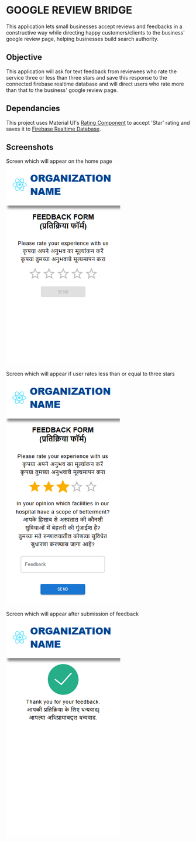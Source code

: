 # GOOGLE REVIEW BRIDGE 
This application lets small businesses accept reviews and feedbacks in a constructive way while directing happy customers/clients to the business' google review page, helping businesses build search authority. 

## Objective
This application will ask for text feedback from reviewees who rate the service three or less than three stars and save this response to the connected firebase realtime database and will direct users who rate more than that to the business' google review page.

## Dependancies
This project uses Material UI's [Rating Component](https://mui.com/components/rating/) to accept 'Star' rating and saves it to [Firebase Realtime Database](https://firebase.google.com/docs/database).

## Screenshots
Screen which will appear on the home page  
![Mobile Screen Rating Bar](https://raw.githubusercontent.com/vbdane/google-review-bridge/master/docs/images/mobile-rating.PNG)

Screen which will appear if user rates less than or equal to three stars  
![Mobile Screen Feedback Box](https://github.com/vbdane/google-review-bridge/blob/master/docs/images/mobile-feedback.PNG)

Screen which will appear after submission of feedback  
![Mobile Success Screen](https://github.com/vbdane/google-review-bridge/blob/master/docs/images/mobile-success.PNG)